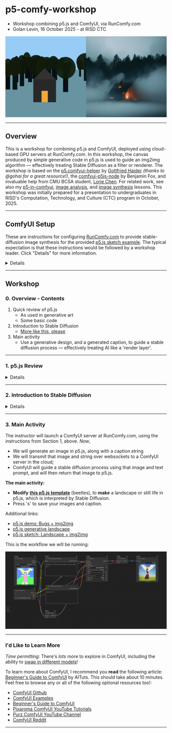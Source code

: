# p5-comfy-workshop

* Workshop combining p5.js and ComfyUI, via RunComfy.com
* Golan Levin, 16 October 2025 - at RISD CTC

![spoiler!](img/screenshot.png)

---

## Overview

This is a workshop for combining p5.js and ComfyUI, deployed using cloud-based GPU servers at RunComfy.com. In this workshop, the canvas produced by simple generative code in p5.js is used to guide an img2img algorithm — effectively treating Stable Diffusion as a filter or renderer. The workshop is based on the [p5.comfyui-helper](https://github.com/gohai/p5.comfyui-helper) by [Gottfried Haider](https://github.com/gohai) *(thanks to @gohai for a great resource!)*, the [comfyui-p5js-node](https://github.com/tracerstar/comfyui-p5js-node) by Benjamin Fox, and invaluable help from CMU BCSA student, [Lorie Chen](https://github.com/ylchen333/p5.comfyui-helper/tree/main?tab=readme-ov-file). For related work, see also my [p5-in-comfyui](https://github.com/golanlevin/p5-in-comfyui), [image analysis](https://github.com/golanlevin/60-212/tree/main/lectures/comfy/image_analysis), and [image synthesis](https://github.com/golanlevin/60-212/tree/main/lectures/comfy/image_synthesis) lessons. This workshop was initially prepared for a presentation to undergraduates in RISD's Computation, Technology, and Culture (CTC) program in October, 2025. 

---

## ComfyUI Setup 

These are instructions for configuring [RunComfy.com](https://www.runcomfy.com/) to provide stable-diffusion image synthesis for the provided [p5.js sketch example](https://editor.p5js.org/golan/sketches/hDteUa1V_). The typical expectation is that these instructions would be followed by a workshop leader. Click "Details" for more information. 

<details>
* **Make** an account at RunComfy.com if you don't already have one. The free "Hobby" trial offers a few credits, but you will likely need to **load** up your account with a few bucks to get real work done. 
* **Go** to [https://www.runcomfy.com/comfyui-workflows](https://www.runcomfy.com/comfyui-workflows).
* **Select** the *ComfyUI-NodesLoaded* workflow; then *Launch & Build* a Medium machine ($0.99/hour), and click *Launch*. **Hold on**; it will take 3-5 minutes to spin up a server.
* **Go** to the "**C**" menu in the upper left and select ⚙️ Settings. This will open a Settings control panel interface. 
* Under Settings→Comfy→Dev Mode, **enable** Dev Mode ("Enable dev mode options (API save, etc.)"), by turning the switch to ON (blue).
* Under Settings→Lite Graph→Node (scroll down), **set** "Node ID badge mode" to “Show All”.
* **Test** the network by clicking ▶️ Run. After a few seconds (it's loading models), it should generate a purple bottle image.
* (This isn't critical but) **Drag** [this workflow image](comfy/workflow_img2img_image.png) or [this workflow json file](comfy/workflow_img2img_api.json) into the RunComfy window. You should be able now to run the exact workflow that we will use from p5.js.
* **Copy** the URL for the active RunComfy server from your browser window. It should look something like "https://www.runcomfy.com/comfyui/94de82a2-9ac3-4147-b3f4-3652c15d7d96/servers/eae46885-0d2b-4555-9a3c-27263c7a56ab".
	* If you prefer the old-style (2024) ComfyUI interface, go to Settings→Menu - Disabled.
	* If you need to export a new workflow for the p5 sketch, be sure to save the workflow with: *Save (API Format)*.
* **Go** to the demonstration p5.js app [here](https://editor.p5js.org/golan/sketches/hDteUa1V_). **Paste** the RunComfy server URL into the code for the variable, `const RunComfyURL = `, so that the sketch can find your server. 
* **Run** the demonstration sketch; you should see a still life of some beetles.
* Don't forget to **stop** the server once you're done, by pressing the ⏹️ stop button.
</details>

---

## Workshop

### 0. Overview - Contents

1. Quick review of p5.js
 	* As used in generative art
 	* Some basic code
2. Introduction to Stable Diffusion
	* [More like this, please](https://github.com/golanlevin/lectures/blob/master/lecture_cnns_and_gans/more-like-this-please.md)
3. Main activity
	* Use a generative design, and a generated caption, to guide a stable diffusion process — effectively treating AI like a 'render layer'. 

---

### 1. p5.js Review

<details>

* How some artists are using p5.js for generative art ("more like this please"):
  * [Forecast](https://www.fxhash.xyz/project/forecast) by [Amy Goodchild](https://www.amygoodchild.com/about)
  * [*nth culture*](https://deca.art/collection/nth-culture-by-fingacode) by [Junior Ngoma](https://www.youtube.com/watch?v=2Lero3In5uc) (Fingacode)
  * [*Memories of Qilin*](https://www.artblocks.io/collection/memories-of-qilin-by-emily-xie) by [Emily Xie](https://emilyxie.art/about)
  * [*Fragments of an Infinite Field*](https://www.artblocks.io/collection/fragments-of-an-infinite-field-by-monica-rizzolli) by [Monica Rizzolli](https://monicarizzolli.io/)
  * [*Take Wing*](https://www.fxhash.xyz/project/take-wing) by [Melissa Wiederrecht](https://melissawiederrecht.com/about)
  * [*Turner Light*](https://www.fxhash.xyz/generative/slug/turner-light) by [Aluan Wang](https://aluanwang.com/)
* Introduction to some simple code structures for generativity
  * [The problem](https://editor.p5js.org/golan/sketches/q5z3EFQ31)
  * [Generate with a very low `frameRate()`](https://editor.p5js.org/golan/sketches/xkcseJy0d)
  * [Click to Generate using `redraw()`](https://editor.p5js.org/golan/sketches/njx4cWSRf)
  * [Click to Generate using `randomSeed()`](https://editor.p5js.org/golan/sketches/HmynAX3EA)
* Review of [slider UI elements](https://editor.p5js.org/golan/sketches/f0RthyKYM)
* Review of randomness: 
 	* random numbers within a range
 	* random events with low probability.
 	* *(time permitting)* `randomGaussian()` 
* Review of [string assembly](https://editor.p5js.org/golan/sketches/PP_Emgakj)
* Review of [knowing where things are](https://editor.p5js.org/golan/sketches/JFlu4PaxE)
* **Activity**: *Generative Landscape* (30 minutes):
	* **Create** an account at the [p5.js editor](https://editor.p5js.org/), if you don't already have one.
	* In a 512x512 pixel canvas, **create** a p5.js program that generates an ***extremely extremely extremely SIMPLE*** abstract "landscape," governed by some randomness. Populate your landscape with features that are suitable for your concept: trees, buildings, vehicles, animals, people, trash, seaweed, volcanoes, craters, zombies, etc. *You don't have much time, so keep your design extremely schematic.*
	* Have your sketch generate a simple **caption** for your landscape, as well. Your sketch should generate a new landscape (and caption) each time the user clicks. If possible, have properties of your landscape be reflected in the caption.
	* **Consider**: foreground, middle-ground, and background layers; natural and human-made features; utopia, dystopia; heaven, hell; outside (exterior) scenes, vs. interior ones.
	* **Possible variation**: Populate your landscape with one or more of the “three verticals” (people, trees, and buildings): according to Jungian psychology, these are the defining psychological features of landscapes.
	* **Possible variation**: Consider the point of view: first-person (as if you were driving); train window; satellite/bird's-eye view.
	* IGNORE THIS: *(Here's a somewhat [overcomplicated example](https://editor.p5js.org/golan/sketches/Vzn7OHiwI).)*
	* Here's a basic example you could get started with: [a statue of a plinth in a park](https://editor.p5js.org/golan/sketches/0wCeQcItc). 

</details>

---

### 2. Introduction to Stable Diffusion

<details>

* [More Like This, Please](https://github.com/golanlevin/lectures/blob/master/lecture_cnns_and_gans/more-like-this-please.md) (With AI)
	* Contrasting older and newer approaches to generative art
	* Programming with examples, not instructions
* [Bare-bones Diffusion Models explanation](https://madebyoll.in/posts/dino_diffusion/) by Ollin Boer Bohan (2023)
	* *"Criteria for image generation: plausibility, proportionality, and originality"*
	* *"Image denoising solves image generation....Denoising-based generation works by iterative [pareidolia](img/pareidolia.png)."*
	* *"At each step of training, the network receives a new batch of randomly-selected noisified real images, tries its best to denoise them, checks its work against the real images, and gets a little bit better."*
* Interactive Diffusion explainer
	* [Dino-Diffusion explainer demo](https://madebyoll.in/posts/dino_diffusion/demo/) (Bohan)
	* [At openProcessing.org](https://openprocessing.org/sketch/2321795)
	* [At the editor.p5js.org](https://editor.p5js.org/golan/sketches/LeAHAOHgZ)
* **Activity**: Stable Diffusion tinkering (10-15 minutes)
	* Fiddle with the `generateInputImage()` function in the [Dino Diffusion sketch here](https://editor.p5js.org/golan/sketches/LeAHAOHgZ), seeing how you can make different graphics to guide the synthesis. (Stick to grayscale input.)

</details>

--- 

### 3. Main Activity


The instructor will launch a ComfyUI server at RunComfy.com, using the instructions from Section 1, above. *Now*, 

* We will generate an image in p5.js, along with a caption string
* We will transmit that image and string over websockets to a ComfyUI server in the cloud; 
* ComfyUI will guide a stable diffusion process using that image and text prompt, and will then return that image to p5.js. 

**The main activity:** 

* **Modify** [**this p5.js template**](https://editor.p5js.org/golan/sketches/hDteUa1V_) (beetles), to **make** a landscape or still life in p5.js, which is interpreted by Stable Diffusion. 
* Press 's' to save your images and caption. 

Additional links: 

* [p5.js demo: Bugs + img2img](https://editor.p5js.org/golan/sketches/hDteUa1V_)
* [p5.js generative landscape](https://editor.p5js.org/golan/sketches/Vzn7OHiwI)
* [p5.js sketch: Landscape + img2img](https://editor.p5js.org/golan/sketches/mxIDsOjo0)

This is the workflow we will be running:

![comfy workflow](comfy/workflow_img2img_image.png)


---

### I'd Like to Learn More

*Time permitting:* There's *lots* more to explore in ComfyUI, including the ability to [swap in different models](https://github.com/golanlevin/60-212/tree/main/lectures/comfy/image_synthesis#using-other-stable-diffusion-models)!

To learn more about ComfyUI, I recommend you **read** the following article: [Beginner's Guide to ComfyUI](https://aituts.com/comfyui/) by AITuts. This should take about 10 minutes. Feel free to browse any or all of the following optional resources too!: 

  * [ComfyUI Github](https://github.com/comfyanonymous/ComfyUI/blob/master/README.md)
  * [ComfyUI Examples](https://github.com/comfyanonymous/ComfyUI_examples)
  * [Beginner's Guide to ComfyUI](https://stable-diffusion-art.com/comfyui/)
  * [Pixaroma ComfyUI YouTube Tutorials](https://www.youtube.com/playlist?list=PL-pohOSaL8P9kLZP8tQ1K1QWdZEgwiBM0)
  * [Purz ComfyUI YouTube Channel](https://www.youtube.com/@PurzBeats)
  * [ComfyUI Reddit](https://www.reddit.com/r/comfyui/)

---